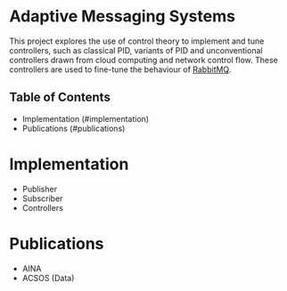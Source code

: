 # Adaptive Messaging Systems

This project explores the use of control theory to implement and tune controllers, such as classical PID, variants of PID and unconventional controllers drawn from cloud computing 
and network control flow. These controllers are used to fine-tune the behaviour of [RabbitMQ](https://www.rabbitmq.com/). 

## Table of Contents
- Implementation (#implementation)
- Publications (#publications)

# Implementation
- Publisher
- Subscriber
- Controllers

# Publications

- AINA
- ACSOS (Data)
